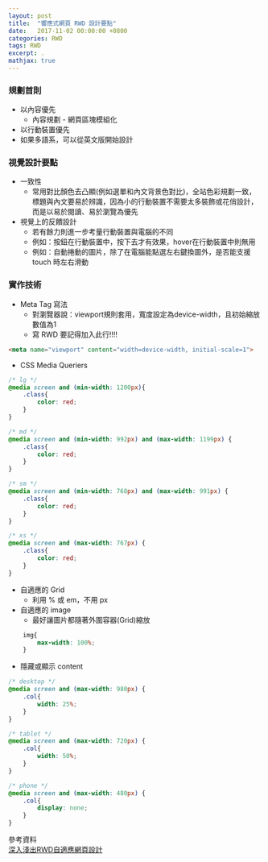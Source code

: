 ```yaml
---
layout: post
title:  "響應式網頁 RWD 設計要點"
date:   2017-11-02 00:00:00 +0800
categories: RWD
tags: RWD
excerpt: .
mathjax: true
---
```


### 規劃首則

* 以內容優先
	* 內容規劃 - 網頁區塊模組化
* 以行動裝置優先
* 如果多語系，可以從英文版開始設計


### 視覺設計要點

* 一致性
	* 常用對比顏色去凸顯(例如選單和內文背景色對比)，全站色彩規劃一致，標題與內文要易於辨識，因為小的行動裝置不需要太多裝飾或花俏設計，而是以易於閱讀、易於瀏覽為優先
* 視覺上的反饋設計
	* 若有餘力則進一步考量行動裝置與電腦的不同
	* 例如：按鈕在行動裝置中，按下去才有效果，hover在行動裝置中則無用
	* 例如：自動捲動的圖片，除了在電腦能點選左右鍵換圖外，是否能支援 touch 時左右滑動

### 實作技術

* Meta Tag 寫法
	* 對瀏覽器說：viewport規則套用，寬度設定為device-width，且初始縮放數值為1
	* 寫 RWD 要記得加入此行!!!!

```html
<meta name="viewport" content="width=device-width, initial-scale=1">
```

* CSS Media Queriers

```css
/* lg */
@media screen and (min-width: 1200px){
	.class{
		color: red;
	}
}

/* md */
@media screen and (min-width: 992px) and (max-width: 1199px) {
	.class{
		color: red;
	}
}

/* sm */
@media screen and (min-width: 768px) and (max-width: 991px) {
	.class{
		color: red;
	}
}

/* xs */
@media screen and (max-width: 767px) {
	.class{
		color: red;
	}
}

```

* 自適應的 Grid
	* 利用 % 或 em，不用 px
* 自適應的 image
	* 最好讓圖片都隨著外圍容器(Grid)縮放

```css
	img{
		max-width: 100%;
	}
```

* 隱藏或顯示 content

```css
/* desktop */
@media screen and (max-width: 980px) {
	.col{
		width: 25%;
	}
}

/* tablet */
@media screen and (max-width: 720px) {
	.col{
		width: 50%;
	}
}

/* phone */
@media screen and (max-width: 480px) {
	.col{
		display: none;
	}
}
```



參考資料<br>
[深入淺出RWD自適應網頁設計](https://www.slideshare.net/marygeek/rwd-43180178)